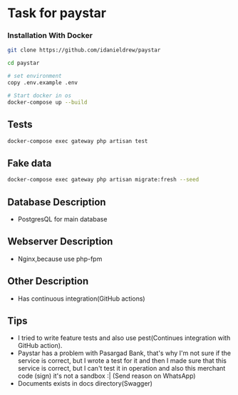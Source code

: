 # Task for paystar

### Installation With Docker

```sh
git clone https://github.com/idanieldrew/paystar

cd paystar

# set environment
copy .env.example .env

# Start docker in os
docker-compose up --build
```

## Tests

```sh
docker-compose exec gateway php artisan test
```

## Fake data
```sh
docker-compose exec gateway php artisan migrate:fresh --seed
```

## Database Description

- PostgresQL for main database

## Webserver Description

- Nginx,because use php-fpm

## Other Description

- Has continuous integration(GitHub actions)

## Tips

- I tried to write feature tests and also use pest(Continues integration with GitHub action).
- Paystar has a problem with Pasargad Bank, that's why I'm not sure if the service is correct, but I wrote a test for it and then I made sure that this service is correct, but I can't test it in operation and also this merchant code (sign) it's not a sandbox :| (Send reason on WhatsApp)
- Documents exists in docs directory(Swagger)
